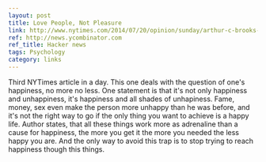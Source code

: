 ```yaml
---
layout: post
title: Love People, Not Pleasure
link: http://www.nytimes.com/2014/07/20/opinion/sunday/arthur-c-brooks-love-people-not-pleasure.html
ref: http://news.ycombinator.com
ref_title: Hacker news
tags: Psychology
category: links
---
```


Third NYTimes article in a day. This one deals with the question of one's happiness, no more no less. One statement is that it's not only happiness and unhappiness, it's happiness and all shades of unhapiness. Fame, money, sex even make the person more unhappy than he was before, and it's not the right way to go if the only thing you want to achieve is a happy life. Author states, that all these things work more as adrenaline than a cause for happiness, the more you get it the more you needed the less happy you are. And the only way to avoid this trap is to stop trying to reach happiness though this things.
